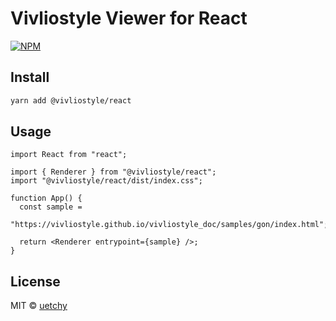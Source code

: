 # Vivliostyle Viewer for React

[![NPM](https://img.shields.io/npm/v/@vivliostyle/react.svg)](https://www.npmjs.com/package/@vivliostyle/react)

## Install

```bash
yarn add @vivliostyle/react
```

## Usage

```tsx
import React from "react";

import { Renderer } from "@vivliostyle/react";
import "@vivliostyle/react/dist/index.css";

function App() {
  const sample =
    "https://vivliostyle.github.io/vivliostyle_doc/samples/gon/index.html";

  return <Renderer entrypoint={sample} />;
}
```

## License

MIT © [uetchy](https://github.com/uetchy)
